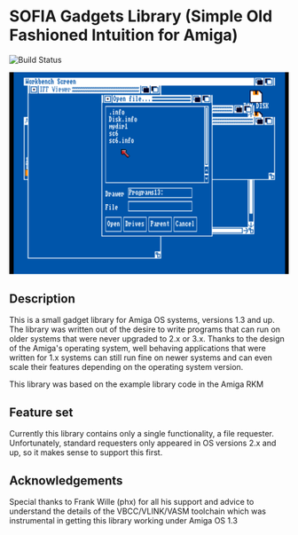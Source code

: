 # SOFIA Gadgets Library (Simple Old Fashioned Intuition for Amiga)
![Build Status](https://github.com/weiju/sofia_lib/actions/workflows/c-buildandtest.yml/badge.svg)

![SOFIA FileRequester](./images/sofia_filerequester-001.png)

## Description

This is a small gadget library for Amiga OS systems, versions 1.3 and up.
The library was written out of the desire to write programs that can run
on older systems that were never upgraded to 2.x or 3.x.
Thanks to the design of the Amiga's operating system, well behaving applications
that were written for 1.x systems can still run fine on newer systems and
can even scale their features depending on the operating system version.

This library was based on the example library code in the Amiga RKM

## Feature set

Currently this library contains only a single functionality, a file requester.
Unfortunately, standard requesters only appeared in OS versions 2.x and up,
so it makes sense to support this first.

## Acknowledgements

Special thanks to Frank Wille (phx) for all his support and advice to
understand the details of the VBCC/VLINK/VASM toolchain which was
instrumental in getting this library working under Amiga OS 1.3
